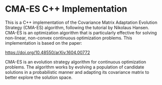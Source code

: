 # CMA-ES C++ Implementation

This is a C++ implementation of the Covariance Matrix Adaptation Evolution Strategy (CMA-ES) algorithm, following the tutorial by Nikolaus Hansen. CMA-ES is an optimization algorithm that is particularly effective for solving non-linear, non-convex continuous optimization problems. This implementation is based on the paper:

https://doi.org/10.48550/arXiv.1604.00772

CMA-ES is an evolution strategy algorithm for continuous optimization problems. The algorithm works by evolving a population of candidate solutions in a probabilistic manner and adapting its covariance matrix to better explore the solution space.

